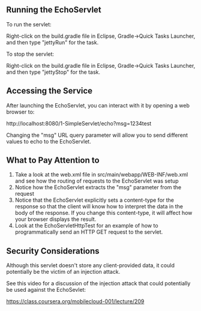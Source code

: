 ## Running the EchoServlet ##

To run the servlet:

Right-click on the build.gradle file in Eclipse, Gradle->Quick Tasks Launcher,
and then type "jettyRun" for the task. 

To stop the servlet:

Right-click on the build.gradle file in Eclipse, Gradle->Quick Tasks Launcher,
and then type "jettyStop" for the task. 

## Accessing the Service

After launching the EchoServlet, you can interact with it by opening a web
browser to:

http://localhost:8080/1-SimpleServlet/echo?msg=1234test

Changing the "msg" URL query parameter will allow you to send different values
to echo to the EchoServlet.

## What to Pay Attention to

1. Take a look at the web.xml file in src/main/webapp/WEB-INF/web.xml and
   see how the routing of requests to the EchoServlet was setup
2. Notice how the EchoServlet extracts the "msg" parameter from the request
3. Notice that the EchoServlet explicitly sets a content-type for the response
   so that the client will know how to interpret the data in the body of
   the response. If you change this content-type, it will affect how your
   browser displays the result.
4. Look at the EchoServletHttpTest for an example of how to programmatically
   send an HTTP GET request to the servlet.

## Security Considerations

Although this servlet doesn't store any client-provided data, it could 
potentially be the victim of an injection attack. 

See this video for a discussion of the injection attack that could 
potentially be used against the EchoSevlet: 

https://class.coursera.org/mobilecloud-001/lecture/209